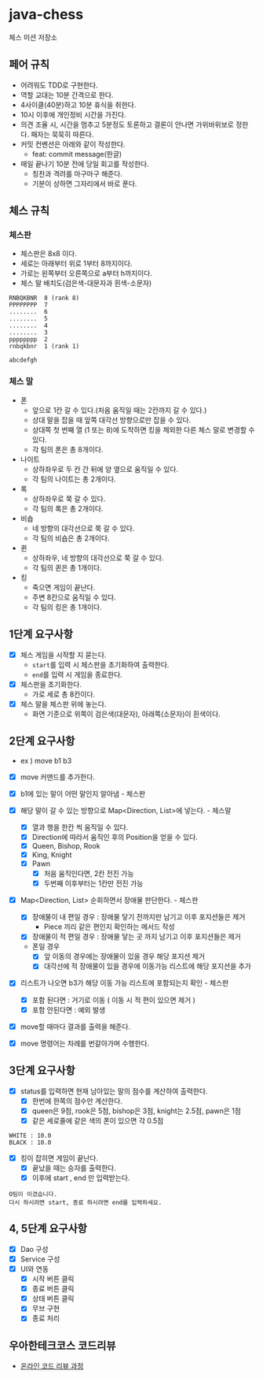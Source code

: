 # java-chess

체스 미션 저장소

## 페어 규칙
- 어려워도 TDD로 구현한다.
- 역할 교대는 10분 간격으로 한다.
- 4사이클(40분)하고 10분 휴식을 취한다.
- 10시 이후에 개인정비 시간을 가진다.
- 의견 조율 시, 시간을 멈추고 5분정도 토론하고 결론이 안나면 가위바위보로 정한다. 패자는 묵묵히 따른다.
- 커밋 컨벤션은 아래와 같이 작성한다.
    - feat: commit message(한글)
- 매일 끝나기 10분 전에 당일 회고를 작성한다.
    - 칭찬과 격려를 마구마구 해준다.
    - 기분이 상하면 그자리에서 바로 푼다.

## 체스 규칙

### 체스판
- 체스판은 8x8 이다.
- 세로는 아래부터 위로 1부터 8까지이다.
- 가로는 왼쪽부터 오른쪽으로 a부터 h까지이다.
- 체스 말 배치도(검은색-대문자과 흰색-소문자)
~~~
RNBQKBNR  8 (rank 8)
PPPPPPPP  7
........  6
........  5
........  4
........  3
pppppppp  2
rnbqkbnr  1 (rank 1)

abcdefgh
~~~
### 체스 말
- 폰
  - 앞으로 1칸 갈 수 있다.(처음 움직일 때는 2칸까지 갈 수 있다.)
  - 상대 말을 잡을 때 앞쪽 대각선 방향으로만 잡을 수 있다.
  - 상대쪽 첫 번째 열 (1 또는 8)에 도착하면 킹을 제외한 다른 체스 말로 변경할 수 있다.
  - 각 팀의 폰은 총 8개이다.
- 나이트
  - 상하좌우로 두 칸 간 뒤에 양 옆으로 움직일 수 있다.
  - 각 팀의 나이트는 총 2개이다.
- 록
  - 상하좌우로 쭉 갈 수 있다.
  - 각 팀의 록은 총 2개이다.
- 비숍
  - 네 방향의 대각선으로 쭉 갈 수 있다.
  - 각 팀의 비숍은 총 2개이다.
- 퀸
  - 상하좌우, 네 방향의 대각선으로 쭉 갈 수 있다.
  - 각 팀의 퀸은 총 1개이다.
- 킹
  - 죽으면 게임이 끝난다.
  - 주변 8칸으로 움직일 수 있다.
  - 각 팀의 킹은 총 1개이다.

## 1단계 요구사항
- [x] 체스 게임을 시작할 지 묻는다.
  - `start`를 입력 시 체스판을 초기화하여 출력한다.
  - `end`를 입력 시 게임을 종료한다.
- [x] 체스판을 초기화한다.
  - 가로 세로 총 8칸이다.
- [x] 체스 말을 체스판 위에 놓는다.
  - 화면 기준으로 위쪽이 검은색(대문자), 아래쪽(소문자)이 흰색이다.


## 2단계 요구사항
- ex ) move b1 b3
- [x] move 커맨드를 추가한다.
- [x] b1에 있는 말이 어떤 말인지 알아냄 - 체스판
- [x] 해당 말이 갈 수 있는 방향으로 Map<Direction, List<Poistion>>에 넣는다. - 체스말
  - [x] 열과 행을 한칸 씩 움직일 수 있다.
  - [x] Direction에 따라서 움직인 후의 Position을 얻을 수 있다.
  - [x] Queen, Bishop, Rook
  - [x] King, Knight
  - [x] Pawn
    - [x] 처음 움직인다면, 2칸 전진 가능
    - [x] 두번째 이후부터는 1칸만 전진 가능
- [x] Map<Direction, List<Poistion>> 순회하면서 장애물 판단한다. - 체스판
  - [x] 장애물이 내 편일 경우 : 장애물 닿기 전까지만 남기고 이후 포지션들은 제거
    - Piece 끼리 같은 편인지 확인하는 메서드 작성 
  - [x] 장애물이 적 편일 경우 : 장애물 닿는 곳 까지 남기고 이후 포지션들은 제거
  - 폰일 경우 
    - [x] 앞 이동의 경우에는 장애물이 있을 경우 해당 포지션 제거
    - [x] 대각선에 적 장애물이 있을 경우에 이동가능 리스트에 해당 포지션을 추가
- [x] 리스트가 나오면 b3가 해당 이동 가능 리스트에 포함되는지 확인 - 체스판
  - [x] 포함 된다면 : 거기로 이동 ( 이동 시 적 편이 있으면 제거 )
  - [x] 포함 안된다면 : 예외 발생
- [x] move할 때마다 결과를 출력을 해준다.
- [x] move 명령어는 차례를 번갈아가며 수행한다. 


## 3단계 요구사항
- [x] status를 입력하면 현재 남아있는 말의 점수를 계산하여 출력한다.
  - [x] 한번에 한쪽의 점수만 계산한다.
  - [x] queen은 9점, rook은 5점, bishop은 3점, knight는 2.5점, pawn은 1점
  - [x] 같은 세로줄에 같은 색의 폰이 있으면 각 0.5점
```
WHITE : 10.0
BLACK : 10.0
```

- [x] 킹이 잡히면 게임이 끝난다.
  - [x] 끝났을 때는 승자를 출력한다.
  - [x] 이후에 start , end 만 입력받는다.

```
O팀이 이겼습니다.
다시 하시려면 start, 종료 하시려면 end를 입력하세요.
```


## 4, 5단계 요구사항
- [x] Dao 구성
- [x] Service 구성
- [x] UI와 연동
  - [x] 시작 버튼 클릭
  - [x] 종료 버튼 클릭
  - [x] 상태 버튼 클릭
  - [x] 무브 구현
  - [x] 종료 처리 

## 우아한테크코스 코드리뷰

- [온라인 코드 리뷰 과정](https://github.com/woowacourse/woowacourse-docs/blob/master/maincourse/README.md)
